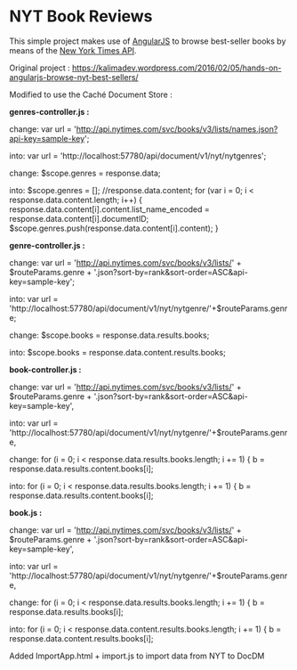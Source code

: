 # NYT Book Reviews
This simple project makes use of [AngularJS](https://angularjs.org/) to browse best-seller books by means of the [New York Times API](http://developer.nytimes.com/page).

Original project : 
https://kalimadev.wordpress.com/2016/02/05/hands-on-angularjs-browse-nyt-best-sellers/

Modified to use the Caché Document Store :

<b>genres-controller.js :</b>

change: var url = 'http://api.nytimes.com/svc/books/v3/lists/names.json?api-key=sample-key';

into:   var url = 'http://localhost:57780/api/document/v1/nyt/nytgenres';

change: $scope.genres = response.data;

into:   $scope.genres = []; //response.data.content;
            for (var i = 0; i < response.data.content.length; i++) {
                response.data.content[i].content.list_name_encoded = response.data.content[i].documentID;
                $scope.genres.push(response.data.content[i].content);
            }

<b>genre-controller.js :</b>

change: var url = 'http://api.nytimes.com/svc/books/v3/lists/' + $routeParams.genre + '.json?sort-by=rank&sort-order=ASC&api-key=sample-key';

into:   var url = 'http://localhost:57780/api/document/v1/nyt/nytgenre/'+$routeParams.genre;

change: $scope.books = response.data.results.books;

into:   $scope.books = response.data.content.results.books;

<b>book-controller.js :</b>

change: var url = 'http://api.nytimes.com/svc/books/v3/lists/' + $routeParams.genre + '.json?sort-by=rank&sort-order=ASC&api-key=sample-key',

into:   var url = 'http://localhost:57780/api/document/v1/nyt/nytgenre/'+$routeParams.genre,       

change: for (i = 0; i < response.data.results.books.length; i += 1) {
        b = response.data.results.content.books[i];
        
into:   for (i = 0; i < response.data.results.books.length; i += 1) {
        b = response.data.results.content.books[i];

<b>book.js :</b>

change: var url = 'http://api.nytimes.com/svc/books/v3/lists/' + $routeParams.genre + '.json?sort-by=rank&sort-order=ASC&api-key=sample-key',

into:   var url = 'http://localhost:57780/api/document/v1/nyt/nytgenre/'+$routeParams.genre,

change: for (i = 0; i < response.data.results.books.length; i += 1) {
        b = response.data.results.books[i];
        
into:   for (i = 0; i < response.data.content.results.books.length; i += 1) {
        b = response.data.content.results.books[i];

Added ImportApp.html + import.js to import data from NYT to DocDM
